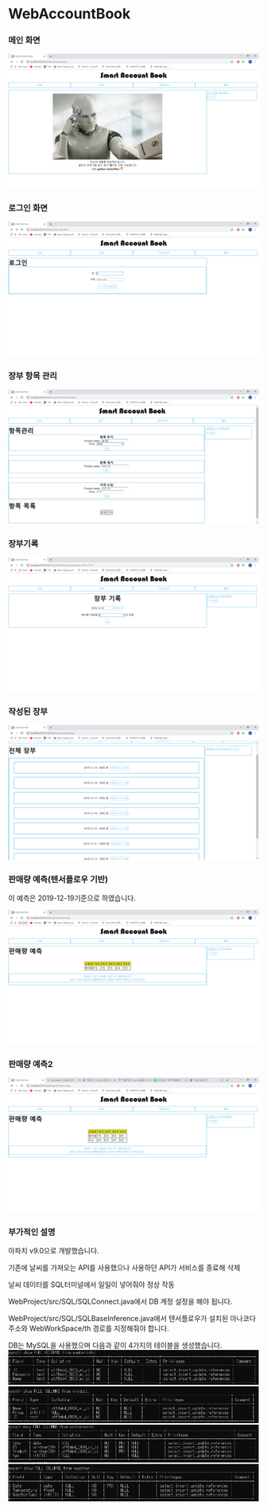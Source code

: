 # WebAccountBook

### 메인 화면

![Alt text](/ScreenShot/1.PNG)

### 로그인 화면

![Alt text](/ScreenShot/2.PNG)

### 장부 항목 관리

![Alt text](/ScreenShot/8.PNG)

### 장부기록

![Alt text](/ScreenShot/10.PNG)

### 작성된 장부

![Alt text](/ScreenShot/12.PNG)

### 판매량 예측(텐서플로우 기반)

이 예측은 2019-12-19기준으로  하였습니다.

![Alt text](/ScreenShot/11.PNG)

### 판매량 예측2

![Alt text](/ScreenShot/13.PNG)

### 부가적인 설명

아파치 v9.0으로 개발했습니다.

기존에 날씨를 가져오는 API를 사용했으나 사용하던 API가 서비스를 종료해 삭제

날씨 데이터를 SQL터미널에서 일일이 넣어줘야 정상 작동

WebProject/src/SQL/SQLConnect.java에서 DB 계정 설정을 해야 됩니다.


WebProject/src/SQL/SQLBaseInference.java에서 텐서플로우가 설치된 아나코다 주소와 WebWorkSpace/th 경로를 지정해줘야 합니다.



DB는 MySQL을 사용했으며 다음과 같이 4가지의 테이블을 생성했습니다.
![Alt text](/ScreenShot/DB1.png)
![Alt text](/ScreenShot/DB2.png)
![Alt text](/ScreenShot/DB3.png)
![Alt text](/ScreenShot/DB4.png)